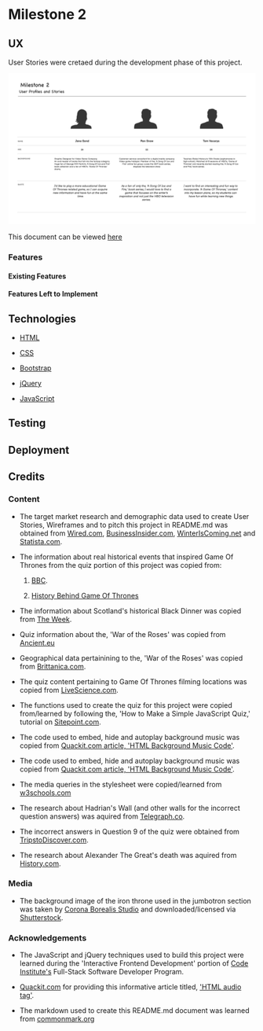 # Milestone 2

## UX

User Stories were cretaed during the development phase of this project.

![assets/images/userstories.jpg](assets/images/userstories.jpg)

This document can be viewed [here](assets/images/userstories.jpg)

### Features

#### Existing Features

#### Features Left to Implement

## Technologies

* [HTML](https://html.com/)

* [CSS](https://www.w3.org/Style/CSS/Overview.en.html)

* [Bootstrap](https://getbootstrap.com/)

* [jQuery](https://jquery.com/)

* [JavaScript](https://www.javascript.com/)

## Testing

## Deployment

## Credits

### Content

* The target market research and demographic data used to create User Stories, Wireframes and to pitch this project in README.md was obtained from [Wired.com](https://www.wired.com/2013/06/women-game-of-thrones/), [BusinessInsider.com](https://www.businessinsider.com/game-of-thrones-compared-to-most-popular-tv-shows-of-2018-ratings-2019-4?op=1#2-the-big-bang-theory-cbs-9), [WinterIsComing.net](https://winteriscoming.net/2017/01/16/results-song-of-ice-and-fire-game-of-thrones-demographic-survey/) and [Statista.com](https://www.statista.com/search/?q=A+Game+of+Thrones&qKat=newSearchFilter&sortMethod=idrelevance&isRegionPref=840&sortMethodMobile=idrelevance&statistics=1&dossiers=1&groupA=1&xmo=1&surveys=1&toplists=1&accuracy=and&region%5B%5D=3&isoregion=3&isocountrySearch=&category=0&interval=0&archive=1).

* The information about real historical events that inspired Game Of Thrones from the quiz portion of this project was copied from:

    1. [BBC](https://www.bbc.co.uk/programmes/articles/4RVybvDdJMq7fjRp5450yX1/the-real-historical-events-that-inspired-game-of-thrones).

    2. [History Behind Game Of Thrones](http://history-behind-game-of-thrones.com)

* The information about Scotland's historical Black Dinner was copied from [The Week](https://theweek.com/articles/463588/reallife-events-that-inspired-game-thrones-red-wedding).

* Quiz information about the, 'War of the Roses'  was copied from [Ancient.eu](https://www.ancient.eu/Battle_of_Bosworth/)

* Geographical data pertainining to the, 'War of the Roses'  was copied from [Brittanica.com](https://www.britannica.com/event/Wars-of-the-Roses).

* The quiz content pertaining to Game Of Thrones filming locations was copied from [LiveScience.com](https://www.livescience.com/59954-photos-game-of-thrones-set-locations.html).

* The functions used to create the quiz for this project were copied from/learned by following the, 'How to Make a Simple JavaScript Quiz,' tutorial on [Sitepoint.com](https://www.sitepoint.com/simple-javascript-quiz/).

* The code used to embed, hide and autoplay background music was copied from [Quackit.com article, 'HTML Background Music Code'](https://www.quackit.com/html/codes/html_background_music_codes.cfm).

* The code used to embed, hide and autoplay background music was copied from [Quackit.com article, 'HTML Background Music Code'](https://www.quackit.com/html/codes/html_background_music_codes.cfm).

* The media queries in the stylesheet were copied/learned from [w3schools.com](https://www.w3schools.com/css/css_rwd_mediaqueries.asp)

* The research about Hadrian's Wall (and other walls for the incorrect question answers) was aquired from [Telegraph.co](https://www.telegraph.co.uk/travel/lists/the-worlds-most-famous-walls/).

* The incorrect answers in Question 9 of the quiz were obtained from [TripstoDiscover.com](https://www.tripstodiscover.com/22-of-the-worlds-most-magnificent-gardens/).

* The research about Alexander The Great's death was aquired from [History.com](https://www.history.com/topics/ancient-history/alexander-the-great).

### Media

* The background image of the iron throne used in the jumbotron section was taken by [Corona Borealis Studio](https://www.shutterstock.com/g/automotive+stocks) and downloaded/licensed via [Shutterstock](https://www.shutterstock.com/image-illustration/medieval-iron-throne-kings-made-weapons-1403641736).

### Acknowledgements

* The JavaScript and jQuery techniques used to build this project were learned during the 'Interactive Frontend Development' portion of [Code Institute's](https://codeinstitute.net/) Full-Stack Software Developer Program.

* [Quackit.com](https://www.quackit.com) for providing this informative article titled, ['HTML audio tag'](https://www.quackit.com/html/tags/html_audio_tag.cfm).

* The markdown used to create this README.md document was learned from [commonmark.org](https://commonmark.org)
